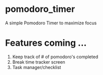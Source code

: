 # pomodoro_timer
A simple Pomodoro Timer to maximize focus 

# Features coming ...
1. Keep track of # of pomodoro's completed 
2. Break time tracker screen 
3. Task manager/checklist